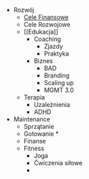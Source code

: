 * Rozwój
	* [Cele Finansowe](./cele_finansowe.md)
	* Cele Rozwojowe
	* [[Edukacja]]
		* Coaching
			* Zjazdy
			* Praktyka
		* Biznes
			* BAD
			* Branding
			* Scaling up
			* MGMT 3.0
	* Terapia
		* Uzależnienia
		* ADHD
* Maintenance
	* Sprzątanie
	* Gotowanie
		* 
	* Finanse
	* Fitness
		* Joga
		* Ćwiczenia siłowe
		* 